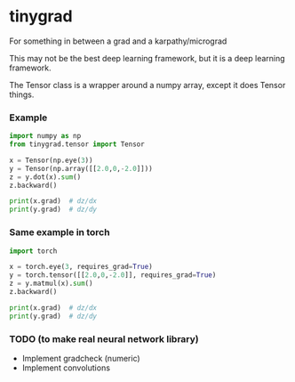 # tinygrad

For something in between a grad and a karpathy/micrograd

This may not be the best deep learning framework, but it is a deep learning framework.

The Tensor class is a wrapper around a numpy array, except it does Tensor things.

### Example

```python
import numpy as np
from tinygrad.tensor import Tensor

x = Tensor(np.eye(3))
y = Tensor(np.array([[2.0,0,-2.0]]))
z = y.dot(x).sum()
z.backward()

print(x.grad)  # dz/dx
print(y.grad)  # dz/dy
```

### Same example in torch

```python
import torch

x = torch.eye(3, requires_grad=True)
y = torch.tensor([[2.0,0,-2.0]], requires_grad=True)
z = y.matmul(x).sum()
z.backward()

print(x.grad)  # dz/dx
print(y.grad)  # dz/dy
```


### TODO (to make real neural network library)

* Implement gradcheck (numeric)
* Implement convolutions

